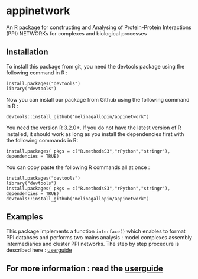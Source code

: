 # appinetwork
An R package for constructing and Analysing of Protein-Protein Interactions (PPI) NETWORKs for complexes and biological processes


## Installation

To install this package from git, you need the devtools package using the following command in R :

    install.packages("devtools")
    library("devtools")
    
Now you can install our package from Github using the following command in R :

    devtools::install_github("melinagallopin/appinetwork")

You need the version R 3.2.0+. If you do not have the latest version of R installed, it should work as long as you install the dependencies first with
the following commands in R:

    install.packages( pkgs = c("R.methodsS3","rPython","stringr"), dependencies = TRUE)
    
You can copy paste the following R commands all at once :


    install.packages("devtools")
    library("devtools")
    install.packages( pkgs = c("R.methodsS3","rPython","stringr"), dependencies = TRUE)
    devtools::install_github("melinagallopin/appinetwork")

## Examples

This package implements a function `interface()` which enables to format PPI databses and performs two mains analysis : model complexes assembly intermediaries and cluster PPI networks. The step by step procedure is described here : [userguide](https://github.com/melinagallopin/data/blob/master/userguide.pdf)



## For more information : read the  [userguide](https://github.com/melinagallopin/data/blob/master/userguide.pdf)


